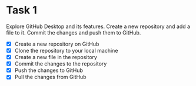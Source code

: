 # Task 1
Explore GitHub Desktop and its features. Create a new repository and add a file to it. Commit the changes and push them to GitHub.
- [x] Create a new repository on GitHub
- [x] Clone the repository to your local machine
- [x] Create a new file in the repository
- [x] Commit the changes to the repository
- [x] Push the changes to GitHub
- [x] Pull the changes from GitHub